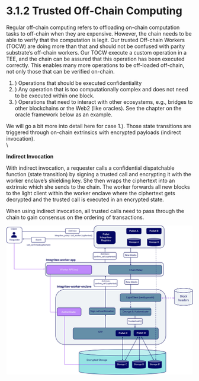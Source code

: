 # 3.1.2 Trusted Off-Chain Computing

Regular off-chain computing refers to offloading on-chain computation tasks to off-chain when they are expensive. However, the chain needs to be able to verify that the computation is legit.  Our trusted Off-chain Workers (TOCW) are doing more than that and should not be confused with parity substrate’s off-chain workers. Our TOCW execute a custom operation in a TEE, and the chain can be assured that this operation has been executed correctly. This enables many more operations to be off-loaded off-chain, not only those that can be verified on-chain.

1. ) Operations that should be executed confidentiality
2. ) Any operation that is too computationally complex and does not need to be executed within one block.
3. ) Operations that need to interact with other ecosystems, e.g., bridges to other blockchains or the Web2 (like oracles). See the chapter on the oracle framework below as an example.

We will go a bit more into detail here for case 1.). Those state transitions are triggered through on-chain extrinsics with encrypted payloads (indirect invocation).\
\


**Indirect Invocation**

With indirect invocation, a requester calls a confidential dispatchable function (state transition) by signing a trusted call and encrypting it with the worker enclave’s shielding key. She then wraps the ciphertext into an extrinsic which she sends to the chain. The worker forwards all new blocks to the light client within the worker enclave where the ciphertext gets decrypted and the trusted call is executed in an encrypted state.

When using indirect invocation, all trusted calls need to pass through the chain to gain consensus on the ordering of transactions.



![](<../../.gitbook/assets/3.1.2 (1) (1) (1).jpg>)
